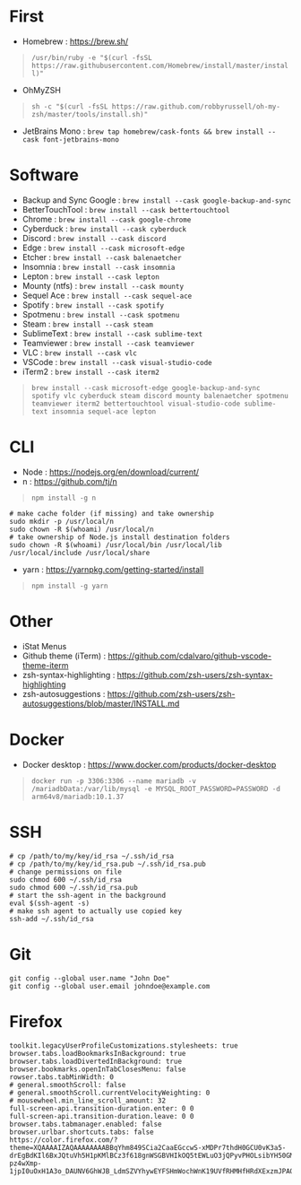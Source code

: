 # First
* Homebrew : https://brew.sh/
> `/usr/bin/ruby -e "$(curl -fsSL https://raw.githubusercontent.com/Homebrew/install/master/install)"`
* OhMyZSH
> `sh -c "$(curl -fsSL https://raw.github.com/robbyrussell/oh-my-zsh/master/tools/install.sh)"`
* JetBrains Mono : `brew tap homebrew/cask-fonts && brew install --cask font-jetbrains-mono`

# Software
* Backup and Sync Google : `brew install --cask google-backup-and-sync`
* BetterTouchTool : `brew install --cask bettertouchtool`
* Chrome : `brew install --cask google-chrome`
* Cyberduck : `brew install --cask cyberduck`
* Discord : `brew install --cask discord`
* Edge : `brew install --cask microsoft-edge`
* Etcher : `brew install --cask balenaetcher`
* Insomnia : `brew install --cask insomnia`
* Lepton : `brew install --cask lepton`
* Mounty (ntfs) : `brew install --cask mounty`
* Sequel Ace : `brew install --cask sequel-ace`
* Spotify : `brew install --cask spotify`
* Spotmenu : `brew install --cask spotmenu`
* Steam : `brew install --cask steam`
* SublimeText : `brew install --cask sublime-text`
* Teamviewer : `brew install --cask teamviewer`
* VLC : `brew install --cask vlc`
* VSCode : `brew install --cask visual-studio-code`
* iTerm2 : `brew install --cask iterm2`

> `brew install --cask microsoft-edge google-backup-and-sync spotify vlc cyberduck steam discord mounty balenaetcher spotmenu teamviewer iterm2 bettertouchtool visual-studio-code sublime-text insomnia sequel-ace lepton`

# CLI
* Node : https://nodejs.org/en/download/current/
* n : https://github.com/tj/n
> `npm install -g n`
```
# make cache folder (if missing) and take ownership
sudo mkdir -p /usr/local/n
sudo chown -R $(whoami) /usr/local/n
# take ownership of Node.js install destination folders
sudo chown -R $(whoami) /usr/local/bin /usr/local/lib /usr/local/include /usr/local/share
```
* yarn : https://yarnpkg.com/getting-started/install
> `npm install -g yarn`
    
# Other
* iStat Menus
* Github theme (iTerm) : https://github.com/cdalvaro/github-vscode-theme-iterm
* zsh-syntax-highlighting : https://github.com/zsh-users/zsh-syntax-highlighting
* zsh-autosuggestions : https://github.com/zsh-users/zsh-autosuggestions/blob/master/INSTALL.md

# Docker
* Docker desktop : https://www.docker.com/products/docker-desktop
> `docker run -p 3306:3306 --name mariadb -v /mariadbData:/var/lib/mysql -e MYSQL_ROOT_PASSWORD=PASSWORD -d arm64v8/mariadb:10.1.37` 

# SSH
```
# cp /path/to/my/key/id_rsa ~/.ssh/id_rsa
# cp /path/to/my/key/id_rsa.pub ~/.ssh/id_rsa.pub
# change permissions on file
sudo chmod 600 ~/.ssh/id_rsa
sudo chmod 600 ~/.ssh/id_rsa.pub
# start the ssh-agent in the background
eval $(ssh-agent -s)
# make ssh agent to actually use copied key
ssh-add ~/.ssh/id_rsa
```

# Git
```
git config --global user.name "John Doe"
git config --global user.email johndoe@example.com
```

# Firefox
```
toolkit.legacyUserProfileCustomizations.stylesheets: true
browser.tabs.loadBookmarksInBackground: true
browser.tabs.loadDivertedInBackground: true
browser.bookmarks.openInTabClosesMenu: false
rowser.tabs.tabMinWidth: 0
# general.smoothScroll: false
# general.smoothScroll.currentVelocityWeighting: 0
# mousewheel.min_line_scroll_amount: 32
full-screen-api.transition-duration.enter: 0 0
full-screen-api.transition-duration.leave: 0 0
browser.tabs.tabmanager.enabled: false
browser.urlbar.shortcuts.tabs: false
https://color.firefox.com/?theme=XQAAAAIZAQAAAAAAAABBqYhm849SCia2CaaEGccwS-xMDPr7thdH0GCU0vK3a5-drEgBdKIl6BxJQtuVh5H1pKMlBCz3f618gnWSGBVHIkOQ5tEWLuO3jQPyvPHOLsibYH50GMRaXMiuptggyK_8TdZBT-pz4wXmp-1jpI0uOxH1A3o_DAUNV6GhWJB_LdmSZVYhywEYFSHmWochWnK19UVfRHMHfHRdXExzmJPAQ76pruDZuBKEE7vOeU3_7nK6oA
```
